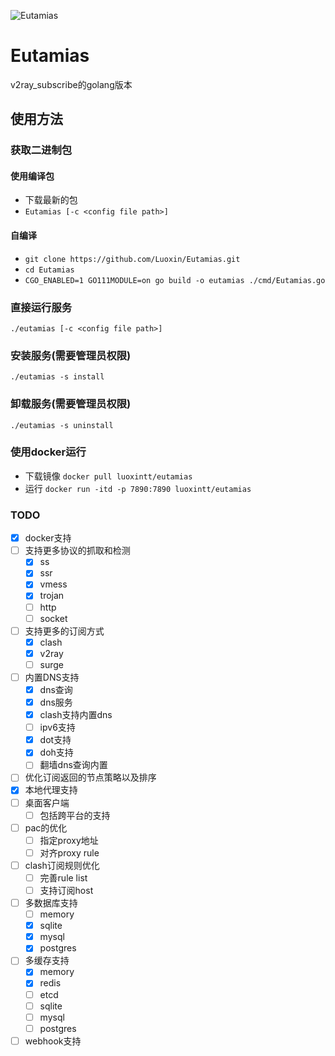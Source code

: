 ![Eutamias](https://socialify.git.ci/Luoxin/Eutamias/image?font=KoHo&forks=1&issues=1&language=1&owner=1&pattern=Brick%20Wall&pulls=1&stargazers=1&theme=Dark)
# Eutamias
v2ray_subscribe的golang版本

## 使用方法
### 获取二进制包
#### 使用编译包
- 下载最新的包
- `Eutamias [-c <config file path>]`
#### 自编译

- `git clone https://github.com/Luoxin/Eutamias.git`
- `cd Eutamias`
- `CGO_ENABLED=1 GO111MODULE=on go build -o eutamias ./cmd/Eutamias.go`

### 直接运行服务

`./eutamias [-c <config file path>]`

### 安装服务(需要管理员权限)

`./eutamias -s install`

### 卸载服务(需要管理员权限)

`./eutamias -s uninstall`

### 使用docker运行

- 下载镜像
  `docker pull luoxintt/eutamias`
- 运行
  `docker run -itd -p 7890:7890 luoxintt/eutamias`

### TODO

- [x] docker支持
- [ ] 支持更多协议的抓取和检测
	- [x] ss
	- [x] ssr
	- [x] vmess
	- [x] trojan
	- [ ] http
	- [ ] socket
- [ ] 支持更多的订阅方式
	- [x] clash
	- [x] v2ray
	- [ ] surge
- [ ] 内置DNS支持
	- [x] dns查询
	- [x] dns服务
	- [x] clash支持内置dns
	- [ ] ipv6支持
	- [x] dot支持
	- [x] doh支持
	- [ ] 翻墙dns查询内置
- [ ] 优化订阅返回的节点策略以及排序
- [x] 本地代理支持
- [ ] 桌面客户端
	- [ ] 包括跨平台的支持
- [ ] pac的优化
	- [ ] 指定proxy地址
	- [ ] 对齐proxy rule
- [ ] clash订阅规则优化
	- [ ] 完善rule list
	- [ ] 支持订阅host
- [ ] 多数据库支持
	- [ ] memory
	- [x] sqlite
	- [x] mysql
	- [x] postgres
- [ ] 多缓存支持
	- [x] memory
	- [x] redis
	- [ ] etcd
	- [ ] sqlite
	- [ ] mysql
	- [ ] postgres
- [ ] webhook支持
